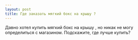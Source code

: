 ```yaml
---
layout: post 
title: Где заказать мягкий бокс на крышу ? 
--- 
```

Давно хотел купить мягкий бокс на крышу , но никак не могу определиться с магазином. Подскажите, где лучше купить?